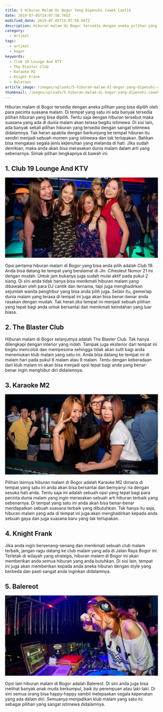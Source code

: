 ```yaml
---
title: 5 Hiburan Malam Di Bogor Yang Dipenuhi Cewek Cantik
date: 2019-07-05T14:07:58.765Z
modified_date: 2019-07-05T14:07:58.947Z
description: Hiburan malam di Bogor tersedia dengan aneka pilihan yang bisa dipilih oleh para pecinta suasana malam. 
category:
  - Artikel
tags:
  - artikel
  - bogor
keywords:
  - Club 19 Lounge And KTV
  - The Blaster Club
  - Karaoke M2
  - Knight Frank
  - Balereot
article_image: /images/uploads/5-hiburan-malam-di-bogor-yang-dipenuhi-cewek-cantik-1.jpg
thumbnail: /images/uploads/5-hiburan-malam-di-bogor-yang-dipenuhi-cewek-cantik-1-011.jpg
---
```

Hiburan malam di Bogor tersedia dengan aneka pilihan yang bisa dipilih oleh para pecinta suasana malam. Di tempat yang satu ini ada banyak tersedia pilihan hiburan yang bisa dipilih. Tentu saja dengan hiburan tersebut maka suasana yang ada di dunia malam akan terasa begitu istimewa. Di sisi lain, ada banyak sekali pilihan hiburan yang tersedia dengan sangat istimewa didalamnya. Tak heran apabila dengan berkunjung ke tempat hiburan itu sendiri menjadi sebuah momen yang istimewa dan tak terlupakan. Bahkan bisa mengatasi segala jenis kejenuhan yang melanda di hati. Jika sudah demikian, maka anda akan bisa merasakan dunia malam dalam arti yang sebenarnya. Simak pilihan lengkapnya di bawah ini:



## 1. Club 19 Lounge And KTV

![5 Hiburan Malam Di Bogor Yang Dipenuhi Cewek Cantik](/images/uploads/5-hiburan-malam-di-bogor-yang-dipenuhi-cewek-cantik-3.jpg)

Opsi pertama hiburan malam di Bogor yang bisa anda pilih adalah Club 19. Anda bisa datang ke tempat yang beralamat di Jln. Ciheuleut Nomor 21 ini dengan mudah. Untuk jam bukanya juga sudah mulai aktif pada pukul 2 siang. Di sini anda tidak hanya bisa menikmati hiburan malam yang dibawakan oleh para DJ cantik dan ternama, tapi juga menghadirkan sejumlah wanita penghibur yang bisa anda pilih juga. Selain itu, gemerlap dunia malam yang terasa di tempat ini juga akan bisa benar-benar anda rasakan dengan mudah. Tak heran jika tempat ini menjadi sebuah pilihan yang tepat bagi anda untuk bersantai dan menikmati keindahan yang luar biasa.



## 2.  The Blaster Club

Hiburan malam di Bogor selanjutnya adalah The Blaster Club. Tak hanya dilengkapi dengan interior yang indah. Tampak juga eksterior dari tempat ini begitu mencolok dan mempesona sehingga tidak akan sulit bagi anda menemukan klub malam yang satu ini. Anda bisa datang ke tempat ini di malam hari pada pukul 8 malam atau 9 malam. Tentu dengan keberadaan dari klub malam ini akan bisa menjadi opsi tepat bagi anda yang benar-benar ingin menghibur diri didalamnya.



## 3. Karaoke M2

![5 Hiburan Malam Di Bogor Yang Dipenuhi Cewek Cantik](/images/uploads/5-hiburan-malam-di-bogor-yang-dipenuhi-cewek-cantik-2.jpg)

Pilihan lainnya hiburan malam di Bogor adalah Karaoke M2 dimana di tempat yang satu ini anda akan bisa bersantai dan bernyanyi ria dengan sesuka hati anda. Tentu saja ini adalah sebuah opsi yang tepat bagi para pecinta dunia malam yang ingin merasakan sebuah arti hiburan terbaik yang sebenarnya. Di tempat yang satu ini anda akan bisa benar-benar mendapatkan sebuah suasana terbaik yang dibutuhkan. Tak hanya itu saja, hiburan malam yang ada di tempat ini juga akan menghadirkan kepada anda sebuah gaya dan juga suasana baru yang tak terlupakan.



## 4. Knight Frank

Jika anda ingin bersenang-senang dan menikmati sebuah club malam terbaik, jangan ragu datang ke club malam yang ada di Jalan Raya Bogor ini. Terletak di wilayah yang strategis, hiburan malam di Bogor ini akan memberikan anda semua hiburan yang anda butuhkan. Di sisi lain, tempat ini juga akan memberikan kepada anda aneka hiburan dengan style yang berbeda dan pasti sangat anda inginkan didalamnya.



## 5. Balereot

![5 Hiburan Malam Di Bogor Yang Dipenuhi Cewek Cantik](/images/uploads/5-hiburan-malam-di-bogor-yang-dipenuhi-cewek-cantik-1.jpg)

Opsi lain hiburan malam di Bogor adalah Balereot. Di sini anda juga bisa melihat banyak anak muda berkumpul, baik itu perempuan atau laki-laki. Di sini semua orang bisa happy-happy sambil melepaskan segala kepenatan yang ada dalam diri. Semuanya menjadikan klub malam yang satu ini sebagai pilihan yang sangat istimewa didalamnya.
